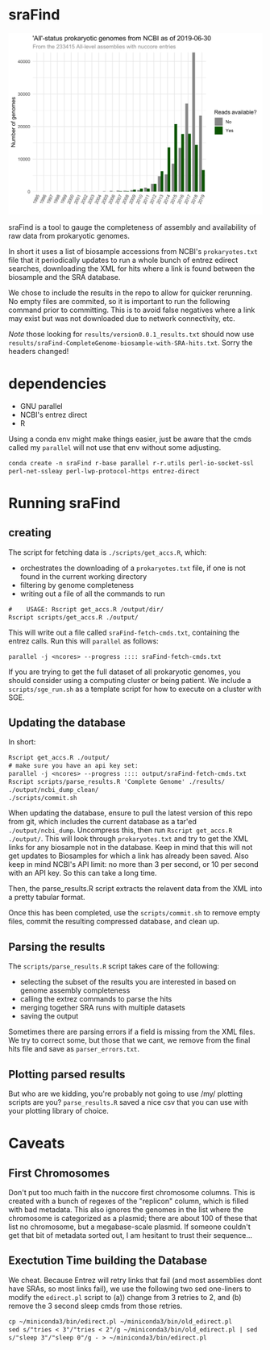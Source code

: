 # sraFind

![genome availability](https://raw.githubusercontent.com/nickp60/sraFind/master/results-byyear.png)

sraFind is a tool to gauge the completeness of assembly and availability of raw data from prokaryotic genomes.

In short it uses a list of biosample accessions from NCBI's `prokaryotes.txt` file that it periodically updates to run a whole bunch of entrez edirect searches, downloading the XML for hits where a link is found between the biosample and the SRA database.

We chose to include the results in the repo to allow for quicker rerunning. No empty files are commited, so it is important to run the following command prior to committing.  This is to avoid false negatives where a link may exist but was not downloaded due to network connectivity, etc.

*Note* those looking for `results/version0.0.1_results.txt` should now use `results/sraFind-CompleteGenome-biosample-with-SRA-hits.txt`.  Sorry the headers changed!

# dependencies

- GNU parallel
- NCBI's entrez direct
- R

Using a conda env might make things easier, just be aware that the cmds called my `parallel` will not use that env without some adjusting.

```
conda create -n sraFind r-base parallel r-r.utils perl-io-socket-ssl perl-net-ssleay perl-lwp-protocol-https entrez-direct
```


# Running sraFind
## creating
The script for fetching data is `./scripts/get_accs.R`, which:

- orchestrates the downloading of a `prokaryotes.txt` file, if one is not found in the current working directory
- filtering by genome completeness
- writing out a file of all the commands to run

```
#    USAGE: Rscript get_accs.R /output/dir/
Rscript scripts/get_accs.R ./output/

```
This will write out a file called `sraFind-fetch-cmds.txt`, containing the entrez calls.  Run this will `parallel` as follows:

```
parallel -j <ncores> --progress :::: sraFind-fetch-cmds.txt
```

If you are trying to get the full dataset of all prokaryotic genomes, you should consider using a computing cluster or being patient.  We include a `scripts/sge_run.sh` as a template script for how to execute on a cluster with SGE.

## Updating the database
In short:
```
Rscript get_accs.R ./output/
# make sure you have an api key set:
parallel -j <ncores> --progress :::: output/sraFind-fetch-cmds.txt
Rscript scripts/parse_results.R 'Complete Genome' ./results/ ./output/ncbi_dump_clean/
./scripts/commit.sh
```

When updating the database, ensure to pull the latest version of this repo from git, which includes the current database as a tar'ed `./output/ncbi_dump`.  Uncompress this, then run `Rscript get_accs.R ./output/`. This will look through `prokaryotes.txt` and try to get the XML links for any biosample not in the database. Keep in mind that this will not get updates to Biosamples for which a link has already been saved.  Also keep in mind NCBI's API limit: no more than 3 per second, or 10 per second with an API key.  So this can take a long time.

Then, the parse_results.R script extracts the relavent data from the XML into a pretty tabular format.

Once this has been completed, use the `scripts/commit.sh` to remove empty files, commit the resulting compressed database, and clean up.


## Parsing the results
The `scripts/parse_results.R` script takes care of the following:

- selecting the subset of the results you are interested in based on genome assembly completeness
- calling the extrez commands to parse the hits
- merging together SRA runs with multiple datasets
- saving the output

Sometimes there are parsing errors if a field is missing from the XML files.  We try to correct some, but those that we cant, we remove from the final hits file and save as `parser_errors.txt`.


## Plotting parsed results

But who are we kidding, you're probably not going to use /my/ plotting scripts are you?  `parse_results.R` saved a nice csv that you can use with your plotting library of choice.




# Caveats
## First Chromosomes
Don't put too much faith in the nuccore first chromosome columns. This is created with a bunch of regexes of the "replicon" column, which is filled with bad metadata. This also ignores the genomes in the list where the chromosome is categorized as a plasmid; there are about 100 of these that list no chromosome, but a megabase-scale plasmid. If someone couldn't get that bit of metadata sorted out, I am hesitant to trust their sequence...


## Exectution Time building the Database
We cheat.  Because Entrez will retry links that fail (and most assemblies dont have SRAs, so most links fail), we use the following two sed one-liners to modify the `edirect.pl` script to (a)) change from 3 retries to 2, and (b) remove the 3 second sleep cmds from those retries.
```
cp ~/miniconda3/bin/edirect.pl ~/miniconda3/bin/old_edirect.pl
sed s/"tries < 3"/"tries < 2"/g ~/miniconda3/bin/old_edirect.pl | sed s/"sleep 3"/"sleep 0"/g - > ~/miniconda3/bin/edirect.pl
```
